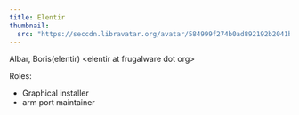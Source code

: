 ```yaml
---
title: Elentir
thumbnail:
  src: "https://seccdn.libravatar.org/avatar/584999f274b0ad892192b2041b831274"
---
```


Albar, Boris(elentir) &lt;elentir at frugalware dot org&gt;


Roles:
* Graphical installer
* arm port maintainer